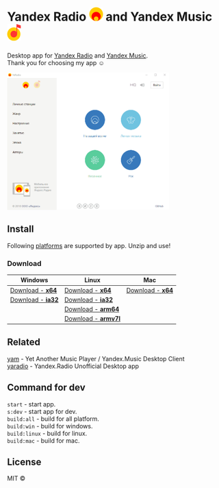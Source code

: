 # Yandex Radio <img src="media/icon/yaradio.png" width="32"> and Yandex Music <img src="media/icon/yamusic.png" width="32">

Desktop app for [Yandex Radio](https://radio.yandex.ru/) and [Yandex Music](https://music.yandex.ru/).  
Thank you for choosing my app :relaxed:

<img src="media/md/example.gif" width="75%">

## Install
Following [platforms](https://github.com/electron/electron/blob/master/docs/tutorial/support.md#supported-platforms) are supported by app.
Unzip and use!

### Download
|  Windows |  Linux | Mac  |
| ------------ | ------------ | ------------ |
| [Download - **x64**](https://github.com/dedpnd/yaradio-yamusic/releases/download/latest/Yandex.Music.App-win32-x64.zip)    | [Download - **x64**](https://github.com/dedpnd/yaradio-yamusic/releases/download/latest/Yandex.Music.App-linux-x64.zip) | [Download - **x64**](https://github.com/dedpnd/yaradio-yamusic/releases/download/latest/Yandex.Music.App-darwin-x64.7z) |
| [Download - **ia32**](https://github.com/dedpnd/yaradio-yamusic/releases/download/latest/Yandex.Music.App-win32-ia32.zip)   | [Download - **ia32**](https://github.com/dedpnd/yaradio-yamusic/releases/download/latest/Yandex.Music.App-linux-ia32.zip) |   |
|   | [Download - **arm64**](https://github.com/dedpnd/yaradio-yamusic/releases/download/latest/Yandex.Music.App-linux-arm64.zip)  |   |
|   | [Download - **armv7l**](https://github.com/dedpnd/yaradio-yamusic/releases/download/latest/Yandex.Music.App-linux-armv7l.zip) |   | |

## Related
[yam](https://github.com/artemeff/yam) - Yet Another Music Player / Yandex.Music Desktop Client  
[yaradio](https://github.com/maxvipon/yaradio) - Yandex.Radio Unofficial Desktop app  

## Command for dev
`start` - start app.  
`s:dev` - start app for dev.  
`build:all` - build for all platform.  
`build:win` - build for windows.  
`build:linux` - build for linux.  
`build:mac` - build for mac.  

## License  
MIT ©
